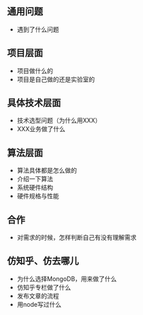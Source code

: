 ## 通用问题
- 遇到了什么问题

## 项目层面
- 项目做什么的
- 项目是自己做的还是实验室的

## 具体技术层面
- 技术选型问题（为什么用XXX）
- XXX业务做了什么

## 算法层面
- 算法具体都是怎么做的
- 介绍一下算法
- 系统硬件结构
- 硬件规格与性能

## 合作
- 对需求的时候，怎样判断自己有没有理解需求

## 仿知乎、仿去哪儿
- 为什么选择MongoDB，用来做了什么
- 仿知乎专栏做了什么
- 发布文章的流程
- 用node写过什么
